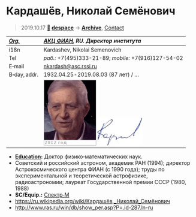 # Кардашёв, Николай Семёнович
> 2019.10.17 **[🚀](../index/index.md) [despace](index.md)** → **[Archive](faq.md)**, [Contact](contact.md)

|*[Org.](contact.md)*|*[АКЦ ФИАН](zz_asc_fian.md), RU. Директор института*|
|:--|:--|
|i18n| Kardashev, Nikolai Semenovich |
|Tel|*раб.:* +7(495)333-21-89; *mobile:* +7(916)127-54-02 |
|E‑mail| <nkardash@asc.rssi.ru> |
|B‑day, addr.| 1932.04.25 ‑ 2019.08.03 (87 лет) / … |
|| ![](f/contact/k/kardashev1_animated.gif) [![](f/contact/k/kardashev1_sign_thumb.jpg)](f/contact/k/kardashev1_sign.png) |

   - **[Education](edu.md):** Доктор физико‑математических наук.
   - Советский и российский астроном, академик РАН (1994); директор Астрокосмического центра ФИАН (с 1990 года); труды по экспериментальной и теоретической астрофизике, радиоастрономии; лауреат Государственной премии СССР (1980, 1988)
   - **SC/Equip.:** [Спектр‑М](спектр_м.md)
   - <https://ru.wikipedia.org/wiki/Кардашёв,_Николай_Семёнович>
   - <http://www.ras.ru/win/db/show_per.asp?P=.id-287.ln-ru>
